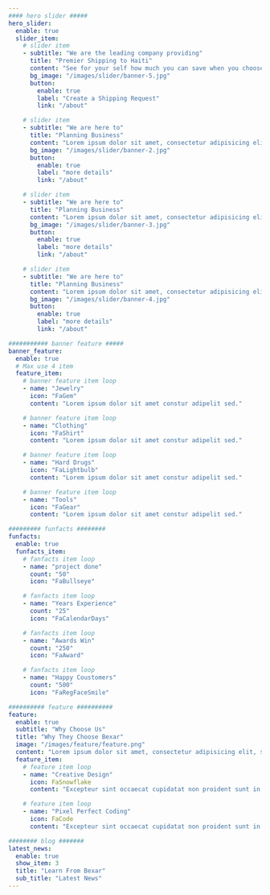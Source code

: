 ```yaml
---
#### hero slider #####
hero_slider:
  enable: true
  slider_item:
    # slider item
    - subtitle: "We are the leading company providing"
      title: "Premier Shipping to Haiti"
      content: "See for your self how much you can save when you choose us."
      bg_image: "/images/slider/banner-5.jpg"
      button:
        enable: true
        label: "Create a Shipping Request"
        link: "/about"

    # slider item
    - subtitle: "We are here to"
      title: "Planning Business"
      content: "Lorem ipsum dolor sit amet, consectetur adipisicing elit, sed do eiusmod tempor incididunt ut labore et dolore magna aliqua."
      bg_image: "/images/slider/banner-2.jpg"
      button:
        enable: true
        label: "more details"
        link: "/about"

    # slider item
    - subtitle: "We are here to"
      title: "Planning Business"
      content: "Lorem ipsum dolor sit amet, consectetur adipisicing elit, sed do eiusmod tempor incididunt ut labore et dolore magna aliqua."
      bg_image: "/images/slider/banner-3.jpg"
      button:
        enable: true
        label: "more details"
        link: "/about"

    # slider item
    - subtitle: "We are here to"
      title: "Planning Business"
      content: "Lorem ipsum dolor sit amet, consectetur adipisicing elit, sed do eiusmod tempor incididunt ut labore et dolore magna aliqua."
      bg_image: "/images/slider/banner-4.jpg"
      button:
        enable: true
        label: "more details"
        link: "/about"

########### banner feature #####
banner_feature:
  enable: true
  # Max use 4 item
  feature_item:
    # banner feature item loop
    - name: "Jewelry"
      icon: "FaGem"
      content: "Lorem ipsum dolor sit amet constur adipelit sed."

    # banner feature item loop
    - name: "Clothing"
      icon: "FaShirt"
      content: "Lorem ipsum dolor sit amet constur adipelit sed."

    # banner feature item loop
    - name: "Hard Drugs"
      icon: "FaLightbulb"
      content: "Lorem ipsum dolor sit amet constur adipelit sed."

    # banner feature item loop
    - name: "Tools"
      icon: "FaGear"
      content: "Lorem ipsum dolor sit amet constur adipelit sed."

######### funfacts ########
funfacts:
  enable: true
  funfacts_item:
    # fanfacts item loop
    - name: "project done"
      count: "50"
      icon: "FaBullseye"

    # fanfacts item loop
    - name: "Years Experience"
      count: "25"
      icon: "FaCalendarDays"

    # fanfacts item loop
    - name: "Awards Win"
      count: "250"
      icon: "FaAward"

    # fanfacts item loop
    - name: "Happy Coustomers"
      count: "500"
      icon: "FaRegFaceSmile"

########## feature ##########
feature:
  enable: true
  subtitle: "Why Choose Us"
  title: "Why They Choose Bexar"
  image: "/images/feature/feature.png"
  content: "Lorem ipsum dolor sit amet, consectetur adipisicing elit, sed do eius tempor incididunt ut labore."
  feature_item:
    # feature item loop
    - name: "Creative Design"
      icon: FaSnowflake
      content: "Excepteur sint occaecat cupidatat non proident sunt in culpa qui officia."

    # feature item loop
    - name: "Pixel Perfect Coding"
      icon: FaCode
      content: "Excepteur sint occaecat cupidatat non proident sunt in culpa qui officia."

######## blog #######
latest_news:
  enable: true
  show_item: 3
  title: "Learn From Bexar"
  sub_title: "Latest News"
---
```

